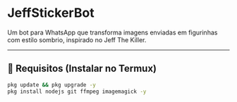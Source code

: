 # JeffStickerBot

Um bot para WhatsApp que transforma imagens enviadas em figurinhas com estilo sombrio, inspirado no Jeff The Killer.

---

## 🚀 Requisitos (Instalar no Termux)

```bash
pkg update && pkg upgrade -y
pkg install nodejs git ffmpeg imagemagick -y
